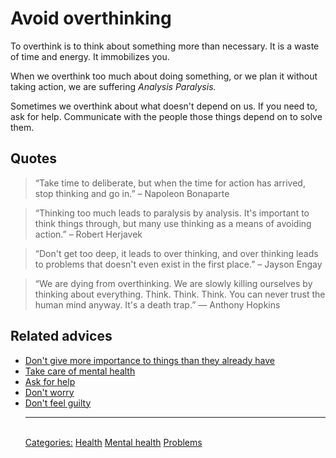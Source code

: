 # Avoid overthinking

To overthink is to think about something more than necessary. It is a waste of time and energy. It immobilizes you.

When we overthink too much about doing something, or we plan it without taking action, we are suffering _Analysis Paralysis._

Sometimes we overthink about what doesn't depend on us. If you need to, ask for help. Communicate with the people those things depend on to solve them.

## Quotes

> “Take time to deliberate, but when the time for action has arrived, stop thinking and go in.” – Napoleon Bonaparte

> “Thinking too much leads to paralysis by analysis. It's important to think things through, but many use thinking as a means of avoiding action.” – Robert Herjavek

> “Don't get too deep, it leads to over thinking, and over thinking leads to problems that doesn't even exist in the first place.” – Jayson Engay

> “We are dying from overthinking. We are slowly killing ourselves by thinking about everything. Think. Think. Think. You can never trust the human mind anyway. It's a death trap.” ― Anthony Hopkins

## Related advices

- [Don't give more importance to things than they already have](../Don't%20give%20more%20importance%20to%20things%20than%20they%20already%20have/index.md)
- [Take care of mental health](../Take%20care%20of%20mental%20health/index.md)
- [Ask for help](../Ask%20for%20help/index.md)
- [Don't worry](../Don't%20worry/index.md)
- [Don't feel guilty](../Don't%20feel%20guilty/index.md)<hr/><br/>[Categories:](../Categories/index.md) [Health](../Categories/Health.md) [Mental health](../Categories/Mental%20health.md) [Problems](../Categories/Problems.md)